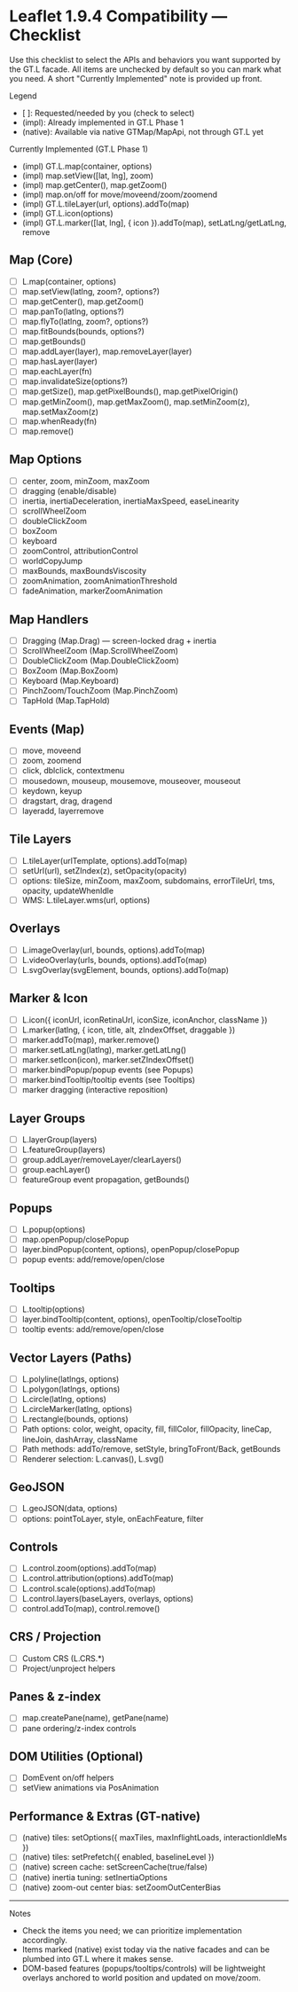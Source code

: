 # Leaflet 1.9.4 Compatibility — Checklist

Use this checklist to select the APIs and behaviors you want supported by the GT.L facade. All items are unchecked by default so you can mark what you need. A short "Currently Implemented" note is provided up front.

Legend
- [ ]: Requested/needed by you (check to select)
- (impl): Already implemented in GT.L Phase 1
- (native): Available via native GTMap/MapApi, not through GT.L yet

Currently Implemented (GT.L Phase 1)
- (impl) GT.L.map(container, options)
- (impl) map.setView([lat, lng], zoom)
- (impl) map.getCenter(), map.getZoom()
- (impl) map.on/off for move/moveend/zoom/zoomend
- (impl) GT.L.tileLayer(url, options).addTo(map)
- (impl) GT.L.icon(options)
- (impl) GT.L.marker([lat, lng], { icon }).addTo(map), setLatLng/getLatLng, remove

## Map (Core)
- [ ] L.map(container, options)
- [ ] map.setView(latlng, zoom?, options?)
- [ ] map.getCenter(), map.getZoom()
- [ ] map.panTo(latlng, options?)
- [ ] map.flyTo(latlng, zoom?, options?)
- [ ] map.fitBounds(bounds, options?)
- [ ] map.getBounds()
- [ ] map.addLayer(layer), map.removeLayer(layer)
- [ ] map.hasLayer(layer)
- [ ] map.eachLayer(fn)
- [ ] map.invalidateSize(options?)
- [ ] map.getSize(), map.getPixelBounds(), map.getPixelOrigin()
- [ ] map.getMinZoom(), map.getMaxZoom(), map.setMinZoom(z), map.setMaxZoom(z)
- [ ] map.whenReady(fn)
- [ ] map.remove()

## Map Options
- [ ] center, zoom, minZoom, maxZoom
- [ ] dragging (enable/disable)
- [ ] inertia, inertiaDeceleration, inertiaMaxSpeed, easeLinearity
- [ ] scrollWheelZoom
- [ ] doubleClickZoom
- [ ] boxZoom
- [ ] keyboard
- [ ] zoomControl, attributionControl
- [ ] worldCopyJump
- [ ] maxBounds, maxBoundsViscosity
- [ ] zoomAnimation, zoomAnimationThreshold
- [ ] fadeAnimation, markerZoomAnimation

## Map Handlers
- [ ] Dragging (Map.Drag) — screen-locked drag + inertia
- [ ] ScrollWheelZoom (Map.ScrollWheelZoom)
- [ ] DoubleClickZoom (Map.DoubleClickZoom)
- [ ] BoxZoom (Map.BoxZoom)
- [ ] Keyboard (Map.Keyboard)
- [ ] PinchZoom/TouchZoom (Map.PinchZoom)
- [ ] TapHold (Map.TapHold)

## Events (Map)
- [ ] move, moveend
- [ ] zoom, zoomend
- [ ] click, dblclick, contextmenu
- [ ] mousedown, mouseup, mousemove, mouseover, mouseout
- [ ] keydown, keyup
- [ ] dragstart, drag, dragend
- [ ] layeradd, layerremove

## Tile Layers
- [ ] L.tileLayer(urlTemplate, options).addTo(map)
- [ ] setUrl(url), setZIndex(z), setOpacity(opacity)
- [ ] options: tileSize, minZoom, maxZoom, subdomains, errorTileUrl, tms, opacity, updateWhenIdle
- [ ] WMS: L.tileLayer.wms(url, options)

## Overlays
- [ ] L.imageOverlay(url, bounds, options).addTo(map)
- [ ] L.videoOverlay(urls, bounds, options).addTo(map)
- [ ] L.svgOverlay(svgElement, bounds, options).addTo(map)

## Marker & Icon
- [ ] L.icon({ iconUrl, iconRetinaUrl, iconSize, iconAnchor, className })
- [ ] L.marker(latlng, { icon, title, alt, zIndexOffset, draggable })
- [ ] marker.addTo(map), marker.remove()
- [ ] marker.setLatLng(latlng), marker.getLatLng()
- [ ] marker.setIcon(icon), marker.setZIndexOffset()
- [ ] marker.bindPopup/popup events (see Popups)
- [ ] marker.bindTooltip/tooltip events (see Tooltips)
- [ ] marker dragging (interactive reposition)

## Layer Groups
- [ ] L.layerGroup(layers)
- [ ] L.featureGroup(layers)
- [ ] group.addLayer/removeLayer/clearLayers()
- [ ] group.eachLayer()
- [ ] featureGroup event propagation, getBounds()

## Popups
- [ ] L.popup(options)
- [ ] map.openPopup/closePopup
- [ ] layer.bindPopup(content, options), openPopup/closePopup
- [ ] popup events: add/remove/open/close

## Tooltips
- [ ] L.tooltip(options)
- [ ] layer.bindTooltip(content, options), openTooltip/closeTooltip
- [ ] tooltip events: add/remove/open/close

## Vector Layers (Paths)
- [ ] L.polyline(latlngs, options)
- [ ] L.polygon(latlngs, options)
- [ ] L.circle(latlng, options)
- [ ] L.circleMarker(latlng, options)
- [ ] L.rectangle(bounds, options)
- [ ] Path options: color, weight, opacity, fill, fillColor, fillOpacity, lineCap, lineJoin, dashArray, className
- [ ] Path methods: addTo/remove, setStyle, bringToFront/Back, getBounds
- [ ] Renderer selection: L.canvas(), L.svg()

## GeoJSON
- [ ] L.geoJSON(data, options)
- [ ] options: pointToLayer, style, onEachFeature, filter

## Controls
- [ ] L.control.zoom(options).addTo(map)
- [ ] L.control.attribution(options).addTo(map)
- [ ] L.control.scale(options).addTo(map)
- [ ] L.control.layers(baseLayers, overlays, options)
- [ ] control.addTo(map), control.remove()

## CRS / Projection
- [ ] Custom CRS (L.CRS.*)
- [ ] Project/unproject helpers

## Panes & z-index
- [ ] map.createPane(name), getPane(name)
- [ ] pane ordering/z-index controls

## DOM Utilities (Optional)
- [ ] DomEvent on/off helpers
- [ ] setView animations via PosAnimation

## Performance & Extras (GT-native)
- [ ] (native) tiles: setOptions({ maxTiles, maxInflightLoads, interactionIdleMs })
- [ ] (native) tiles: setPrefetch({ enabled, baselineLevel })
- [ ] (native) screen cache: setScreenCache(true/false)
- [ ] (native) inertia tuning: setInertiaOptions
- [ ] (native) zoom-out center bias: setZoomOutCenterBias

---

Notes
- Check the items you need; we can prioritize implementation accordingly.
- Items marked (native) exist today via the native facades and can be plumbed into GT.L where it makes sense.
- DOM-based features (popups/tooltips/controls) will be lightweight overlays anchored to world position and updated on move/zoom.
